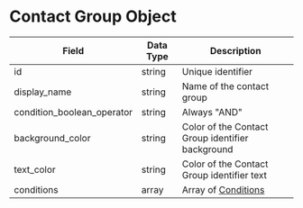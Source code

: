 # Contact Group Object

Field | Data Type | Description
--- | --- | ---
id | string | Unique identifier
display_name | string | Name of the contact group
condition_boolean_operator | string | Always "AND"
background_color | string | Color of the Contact Group identifier background
text_color | string | Color of the Contact Group identifier text
conditions | array | Array of [Conditions]

[Conditions]: /conditions/README.md

